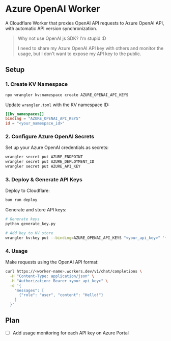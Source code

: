 # Azure OpenAI Worker

A Cloudflare Worker that proxies OpenAI API requests to Azure OpenAI API, with automatic API version synchronization.

> Why not use OpenAI js SDK?
> I'm stupid :D
> 
> I need to share my Azure OpenAI API key with others and monitor the usage, but I don't want to expose my API key to the public.


## Setup

### 1. Create KV Namespace

```bash
npx wrangler kv:namespace create AZURE_OPENAI_API_KEYS
```

Update `wrangler.toml` with the KV namespace ID:
```toml
[[kv_namespaces]]
binding = "AZURE_OPENAI_API_KEYS"
id = "<your_namespace_id>"
```

### 2. Configure Azure OpenAI Secrets

Set up your Azure OpenAI credentials as secrets:
```bash
wrangler secret put AZURE_ENDPOINT
wrangler secret put AZURE_DEPLOYMENT_ID
wrangler secret put AZURE_API_KEY
```

### 3. Deploy & Generate API Keys

Deploy to Cloudflare:
```bash
bun run deploy
```

Generate and store API keys:
```bash
# Generate keys
python generate_key.py

# Add key to KV store
wrangler kv:key put --binding=AZURE_OPENAI_API_KEYS "<your_api_key>" '{"username": "<username>"}'
```

### 4. Usage

Make requests using the OpenAI API format:
```bash
curl https://<worker-name>.workers.dev/v1/chat/completions \
  -H "Content-Type: application/json" \
  -H "Authorization: Bearer <your_api_key>" \
  -d '{
    "messages": [
      {"role": "user", "content": "Hello!"}
    ]
  }'
```

## Plan

- [ ] Add usage monitoring for each API key on Azure Portal
